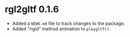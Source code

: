 # rgl2gltf 0.1.6

* Added a `NEWS.md` file to track changes to the package.
* Added "rigid" method animation to `playgltf()`.
